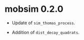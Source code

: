 mobsim 0.2.0
================================================================================

- Update of `sim_thomas_process`.

- Addition of `dist_decay_quadrats`.
